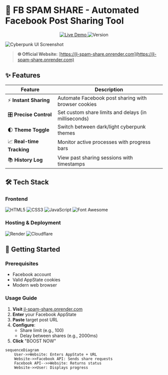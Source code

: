 # 🚀 FB SPAM SHARE - Automated Facebook Post Sharing Tool

<div align="center">
  <a href="https://jl-spam-share.onrender.com">
    <img src="https://img.shields.io/badge/%F0%9F%94%A5_LIVE_DEMO-00f0ff?style=for-the-badge&logo=rocket&logoColor=white" alt="Live Demo">
  </a>
  <img src="https://img.shields.io/badge/Version-1.0.0-success?style=for-the-badge" alt="Version">
</div>

![Cyberpunk UI Screenshot](https://i.imgur.com/JQZ5X0a.png)

> **🌐 Official Website:** [https://jl-spam-share.onrender.com](https://jl-spam-share.onrender.com)

## ✨ Features

| Feature | Description |
|---------|-------------|
| ⚡ **Instant Sharing** | Automate Facebook post sharing with browser cookies |
| 🎛️ **Precise Control** | Set custom share limits and delays (in milliseconds) |
| 🌓 **Theme Toggle** | Switch between dark/light cyberpunk themes |
| 📈 **Real-time Tracking** | Monitor active processes with progress bars |
| 📚 **History Log** | View past sharing sessions with timestamps |

## 🛠️ Tech Stack

### Frontend
<div>
  <img src="https://img.shields.io/badge/HTML5-E34F26?style=for-the-badge&logo=html5&logoColor=white" alt="HTML5">
  <img src="https://img.shields.io/badge/CSS3-1572B6?style=for-the-badge&logo=css3&logoColor=white" alt="CSS3">
  <img src="https://img.shields.io/badge/JavaScript-F7DF1E?style=for-the-badge&logo=javascript&logoColor=black" alt="JavaScript">
  <img src="https://img.shields.io/badge/Font_Awesome-339AF0?style=for-the-badge&logo=fontawesome&logoColor=white" alt="Font Awesome">
</div>

### Hosting & Deployment
<div>
  <img src="https://img.shields.io/badge/Render-46E3B7?style=for-the-badge&logo=render&logoColor=white" alt="Render">
  <img src="https://img.shields.io/badge/Cloudflare-F38020?style=for-the-badge&logo=cloudflare&logoColor=white" alt="Cloudflare">
</div>

## 🏁 Getting Started

### Prerequisites
- Facebook account
- Valid AppState cookies
- Modern web browser

### Usage Guide
1. **Visit** [jl-spam-share.onrender.com](https://jl-spam-share.onrender.com)
2. **Enter** your Facebook AppState
3. **Paste** target post URL
4. **Configure**:
   - Share limit (e.g., 100)
   - Delay between shares (e.g., 2000ms)
5. **Click** "BOOST NOW"

```mermaid
sequenceDiagram
    User->>Website: Enters AppState + URL
    Website->>Facebook API: Sends share requests
    Facebook API-->>Website: Returns status
    Website->>User: Displays progress
